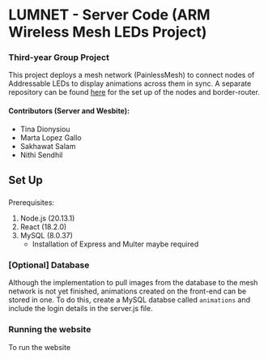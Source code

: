 # LUMNET - Server Code (ARM Wireless Mesh LEDs Project)
### Third-year Group Project
This project deploys a mesh network (PainlessMesh) to connect nodes of Addressable LEDs to display animations across them in sync. A separate repository can be found [here](https://github.com/pb1n/LEDMeshProject) for the set up of the nodes and border-router.

#### Contributors (Server and Wesbite):
- Tina Dionysiou
- Marta Lopez Gallo
- Sakhawat Salam
- Nithi Sendhil

## Set Up

###
Prerequisites:
1. Node.js (20.13.1)
2. React (18.2.0)
3. MySQL (8.0.37)
    - Installation of Express and Multer maybe required

### [Optional] Database
Although the implementation to pull images from the database to the mesh network is not yet finished, animations created on the front-end can be stored in one. To do this, create a MySQL databse called `animations` and include the login details in the server.js file. 

### Running the website
To run the website
